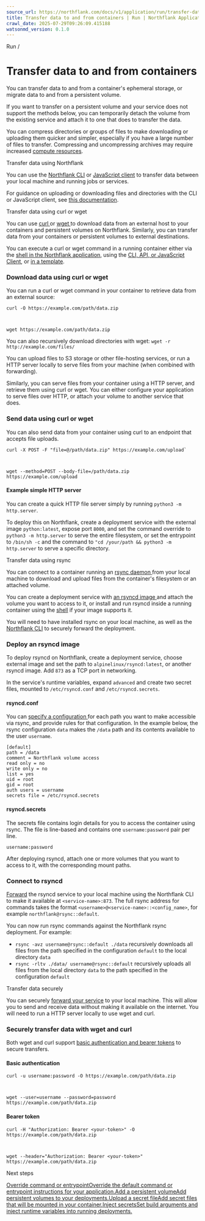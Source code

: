 ```yaml
---
source_url: https://northflank.com/docs/v1/application/run/transfer-data-to-and-from-containers
title: Transfer data to and from containers | Run | Northflank Application docs
crawl_date: 2025-07-29T09:26:09.415188
watsonmd_version: 0.1.0
---
```


Run / 

# Transfer data to and from containers

You can transfer data to and from a container's ephemeral storage, or migrate data to and from a persistent volume.

If you want to transfer on a persistent volume and your service does not support the methods below, you can temporarily detach the volume from the existing service and attach it to one that does to transfer the data.

You can compress directories or groups of files to make downloading or uploading them quicker and simpler, especially if you have a large number of files to transfer. Compressing and uncompressing archives may require increased [compute resources](../scale/scale-cpu-and-memory).

Transfer data using Northflank

You can use the [Northflank CLI](/docs/v1/api/use-the-cli) or [JavaScript client](/docs/v1/api/use-the-javascript-client) to transfer data between your local machine and running jobs or services.

For guidance on uploading or downloading files and directories with the CLI or JavaScript client, see [this documentation](/docs/v1/api/copy-files).

Transfer data using curl or wget

You can use [curl ](https://curl.se/docs/manpage.html) or [wget ](https://www.gnu.org/software/wget/manual/wget.html) to download data from an external host to your containers and persistent volumes on Northflank. Similarly, you can transfer data from your containers or persistent volumes to external destinations.

You can execute a curl or wget command in a running container either via the [shell in the Northflank application](access-running-containers-locally#execute-commands-in-a-container), using the [CLI, API, or JavaScript Client](../../api/execute-command), or [in a template](access-running-containers-locally#execute-commands-in-an-action-node).

### Download data using curl or wget

You can run a curl or wget command in your container to retrieve data from an external source:
    
    
    curl -O https://example.com/path/data.zip
    
    
    
    wget https://example.com/path/data.zip
    

You can also recursively download directories with wget: `wget -r http://example.com/files/`

You can upload files to S3 storage or other file-hosting services, or run a HTTP server locally to serve files from your machine (when combined with forwarding).

Similarly, you can serve files from your container using a HTTP server, and retrieve them using curl or wget. You can either configure your application to serve files over HTTP, or attach your volume to another service that does.

### Send data using curl or wget

You can also send data from your container using curl to an endpoint that accepts file uploads.
    
    
    curl -X POST -F "file=@/path/data.zip" https://example.com/upload`
    
    
    
    wget --method=POST --body-file=/path/data.zip https://example.com/upload
    

#### Example simple HTTP server

You can create a quick HTTP file server simply by running `python3 -m http.server`.

To deploy this on Northflank, create a deployment service with the external image `python:latest`, expose port `8000`, and set the command override to `python3 -m http.server` to serve the entire filesystem, or set the entrypoint to `/bin/sh -c` and the command to `"cd /your/path && python3 -m http.server` to serve a specific directory.

Transfer data using rsync

You can connect to a container running an [rsync daemon ](https://man7.org/linux/man-pages/man1/rsync.1.html) from your local machine to download and upload files from the container's filesystem or an attached volume.

You can create a deployment service with [an rsyncd image ](https://hub.docker.com/r/alpinelinux/rsyncd) and attach the volume you want to access to it, or install and run rsyncd inside a running container using the [shell](access-running-containers-locally#execute-commands-in-a-container) if your image supports it.

You will need to have installed rsync on your local machine, as well as the [Northflank CLI](../../api/use-the-cli) to securely forward the deployment.

### Deploy an rsyncd image

To deploy rsyncd on Northflank, create a deployment service, choose external image and set the path to `alpinelinux/rsyncd:latest`, or another rsyncd image. Add `873` as a TCP port in networking.

In the service's runtime variables, expand `advanced` and create two secret files, mounted to `/etc/rsyncd.conf` and `/etc/rsyncd.secrets`.

#### rsyncd.conf

You can [specify a configuration ](https://www.man7.org/linux/man-pages/man5/rsyncd.conf.5.html) for each path you want to make accessible via rsync, and provide rules for that configuration. In the example below, the rsync configuration `data` makes the `/data` path and its contents available to the user `username`.
    
    
    [default]
    path = /data
    comment = Northflank volume access
    read only = no
    write only = no
    list = yes
    uid = root
    gid = root
    auth users = username
    secrets file = /etc/rsyncd.secrets
    

#### rsyncd.secrets

The secrets file contains login details for you to access the container using rsync. The file is line-based and contains one `username:password` pair per line.
    
    
    username:password
    

After deploying rsyncd, attach one or more volumes that you want to access to it, with the corresponding mount paths.

### Connect to rsyncd

[Forward](../../api/forwarding) the rsyncd service to your local machine using the Northflank CLI to make it available at `<service-name>:873`. The full rsync address for commands takes the format `<username>@<service-name>::<config_name>`, for example `northflank@rsync::default`.

You can now run rsync commands against the Northflank rsync deployment. For example:

  * `rsync -avz username@rsync::default ./data` recursively downloads all files from the path specified in the configuration `default` to the local directory `data`
  * `rsync -rltv ./data/ username@rsync::default` recursively uploads all files from the local directory `data` to the path specified in the configuration `default`



Transfer data securely

You can securely [forward your service](../../api/forwarding) to your local machine. This will allow you to send and receive data without making it available on the internet. You will need to run a HTTP server locally to use wget and curl.

### Securely transfer data with wget and curl

Both wget and curl support [basic authentication and bearer tokens](../network/create-path-based-security-policies#require-credentials) to secure transfers.

#### Basic authentication

    
    
    curl -u username:password -O https://example.com/path/data.zip
    
    
    
    wget --user=username --password=password https://example.com/path/data.zip
    

#### Bearer token

    
    
    curl -H "Authorization: Bearer <your-token>" -O https://example.com/path/data.zip
    
    
    
    wget --header="Authorization: Bearer <your-token>" https://example.com/path/data.zip
    

Next steps

[Override command or entrypointOverride the default command or entrypoint instructions for your application.](/docs/v1/application/run/override-command-entrypoint)[Add a persistent volumeAdd persistent volumes to your deployments.](/docs/v1/application/databases-and-persistence/add-a-volume)[Upload a secret fileAdd secret files that will be mounted in your container.](/docs/v1/application/secure/upload-secret-files)[Inject secretsSet build arguments and inject runtime variables into running deployments.](/docs/v1/application/secure/inject-secrets)